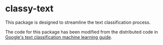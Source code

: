 # classy-text
This package is designed to streamline the text classification process.

The code for this package has been modified from the distributed code in [Google's text classification machine learning guide](https://developers.google.com/machine-learning/guides/text-classification/). 
